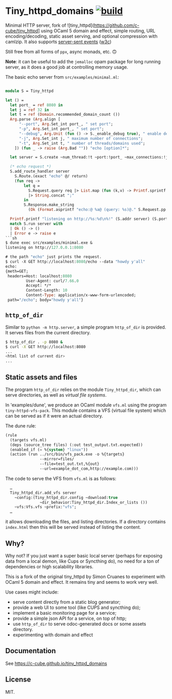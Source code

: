 # Tiny_httpd_domains [![build](https://github.com/c-cube/tiny_httpd/workflows/build/badge.svg)](https://github.com/c-cube/tiny_httpd/actions)

Minimal HTTP server, fork of
![tiny_httpd](https://github.com/c-cube/tiny_httpd] using OCaml 5 domain and effect,
simple routing, URL encoding/decoding, static asset serving,
and optional compression with camlzip.
It also supports [server-sent events](https://developer.mozilla.org/en-US/docs/Web/API/Server-sent_events/Using_server-sent_events)
([w3c](https://html.spec.whatwg.org/multipage/server-sent-events.html#event-stream-interpretation))

Still free from all forms of `ppx`, async monads, etc. 🙃

**Note**: it can be useful to add the `jemalloc` opam package for long running
server, as it does a good job at controlling memory usage.

The basic echo server from `src/examples/minimal.ml`:

```ocaml

module S = Tiny_httpd

let () =
  let port_ = ref 8080 in
  let j = ref 32 in
  let t = ref (Domain.recommended_domain_count ())
  Arg.parse (Arg.align [
      "--port", Arg.Set_int port_, " set port";
      "-p", Arg.Set_int port_, " set port";
      "--debug", Arg.Unit (fun () -> S._enable_debug true), " enable debug";
      "-j", Arg.Set_int j, " maximum number of connections";
      "-t", Arg.Set_int t, " number of threads/domains used";
    ]) (fun _ -> raise (Arg.Bad "")) "echo [option]*";

  let server = S.create ~num_thread:!t ~port:!port_ ~max_connections:!j () in

  (* echo request *)
  S.add_route_handler server
    S.Route.(exact "echo" @/ return)
    (fun req ->
        let q =
          S.Request.query req |> List.map (fun (k,v) -> Printf.sprintf "%S = %S" k v)
          |> String.concat ";"
        in
        S.Response.make_string
          (Ok (Format.asprintf "echo:@ %a@ (query: %s)@." S.Request.pp req q)));

  Printf.printf "listening on http://%s:%d\n%!" (S.addr server) (S.port server);
  match S.run server with
  | Ok () -> ()
  | Error e -> raise e
```sh
$ dune exec src/examples/minimal.exe &
listening on http://127.0.0.1:8080

# the path "echo" just prints the request.
$ curl -X GET http://localhost:8080/echo --data "howdy y'all"
echo:
{meth=GET;
 headers=Host: localhost:8080
         User-Agent: curl/7.66.0
         Accept: */*
         Content-Length: 10
         Content-Type: application/x-www-form-urlencoded;
 path="/echo"; body="howdy y'all"}

```

## `http_of_dir`

Similar to `python -m http.server`, a simple program `http_of_dir` is provided.
It serves files from the current directory.

```sh
$ http_of_dir . -p 8080 &
$ curl -X GET http://localhost:8080
...
<html list of current dir>
...

```

## Static assets and files

The program `http_of_dir` relies on the module `Tiny_httpd_dir`, which
can serve directories, as well as _virtual file systems_.

In 'examples/dune', we produce an OCaml module `vfs.ml` using
the program `tiny-httpd-vfs-pack`.  This module contains a VFS (virtual file
system) which can be served as if it were an actual directory.

The dune rule:

```lisp
(rule
  (targets vfs.ml)
  (deps (source_tree files) (:out test_output.txt.expected))
  (enabled_if (= %{system} "linux"))
  (action (run ../src/bin/vfs_pack.exe -o %{targets}
               --mirror=files/
               --file=test_out.txt,%{out}
               --url=example_dot_com,http://example.com)))
```

The code to serve the VFS from `vfs.ml` is as follows:

```ocaml
  …
  Tiny_httpd_dir.add_vfs server
    ~config:(Tiny_httpd_dir.config ~download:true
               ~dir_behavior:Tiny_httpd_dir.Index_or_lists ())
    ~vfs:Vfs.vfs ~prefix:"vfs";
  …
```

it allows downloading the files, and listing directories.
If a directory contains `index.html` then this will be served
instead of listing the content.

## Why?

Why not? If you just want a super basic local server (perhaps for exposing
data from a local demon, like Cups or Syncthing do), no need for a ton of
dependencies or high scalability libraries.

This is a fork of the original tiny_httpd by Simon Cruanes to experiment with
OCaml 5 domain and effect. It remains tiny and seems to work very well.

Use cases might include:

- serve content directly from a static blog generator;
- provide a web UI to some tool (like CUPS and syncthing do);
- implement a basic monitoring page for a service;
- provide a simple json API for a service, on top of http;
- use `http_of_dir` to serve odoc-generated docs or some assets directory.
- experimenting with domain and effect

## Documentation

See https://c-cube.github.io/tiny_httpd_domains

## License

MIT.
